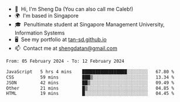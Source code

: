 <!---
tan-sd/tan-sd is a ✨ special ✨ repository because its `README.md` (this file) appears on your GitHub profile.
You can click the Preview link to take a look at your changes.
--->
- 👋  Hi, I'm Sheng Da (You can also call me Caleb!)
- 🌍  I'm based in Singapore
- 🎓  Penultimate student at Singapore Management University, Information Systems
- 🖥️  See my portfolio at [tan-sd.github.io](https://tan-sd.github.io/)
- 📫  Contact me at [shengdatan@gmail.com](mailto:shengdatan@gmail.com)

<!--START_SECTION:waka-->

```txt
From: 05 February 2024 - To: 12 February 2024

JavaScript   5 hrs 4 mins    █████████████████░░░░░░░░   67.80 %
CSS          59 mins         ███▒░░░░░░░░░░░░░░░░░░░░░   13.34 %
JSON         42 mins         ██▒░░░░░░░░░░░░░░░░░░░░░░   09.49 %
Other        21 mins         █▒░░░░░░░░░░░░░░░░░░░░░░░   04.85 %
HTML         19 mins         █░░░░░░░░░░░░░░░░░░░░░░░░   04.45 %
```

<!--END_SECTION:waka-->

